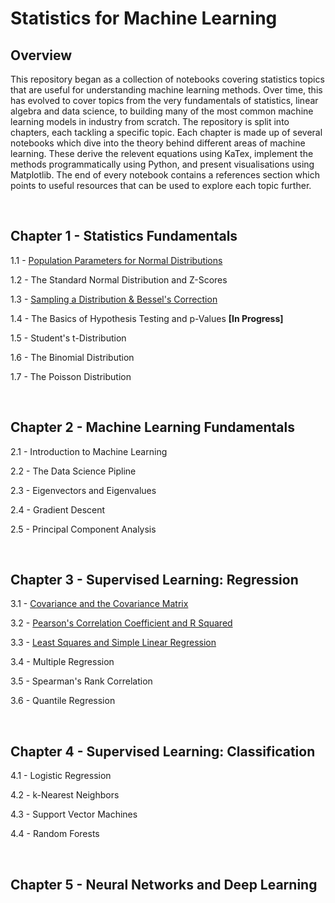# Statistics for Machine Learning

## Overview

This repository began as a collection of notebooks covering statistics topics that are useful for understanding machine learning methods. Over time, this has evolved to cover topics from the very fundamentals of statistics, linear algebra and data science, to building many of the most common machine learning models in industry from scratch. The repository is split into chapters, each tackling a specific topic. Each chapter is made up of several notebooks which dive into the theory behind different areas of machine learning. These derive the relevent equations using KaTex, implement the methods programmatically using Python, and present visualisations using Matplotlib. The end of every notebook contains a references section which points to useful resources that can be used to explore each topic further.

&nbsp;

## Chapter 1 - Statistics Fundamentals

1.1 - [Population Parameters for Normal Distributions](https://github.com/BradneySmith/Statistics-for-Machine-Learning/blob/main/Chapter%201%20-%20Statistics%20Fundamentals/1.1%20-%20Population%20Parameters%20for%20Normal%20Distributions.ipynb)

1.2 - The Standard Normal Distribution and Z-Scores

1.3 - [Sampling a Distribution & Bessel's Correction](https://github.com/BradneySmith/Statistics-for-Machine-Learning/blob/main/Chapter%201%20-%20Statistics%20Fundamentals/1.2%20-%20Sampling%20a%20Distribution%20%26%20Bessel's%20Correction.ipynb)

1.4 - The Basics of Hypothesis Testing and p-Values **[In Progress]**

1.5 - Student's t-Distribution

1.6 - The Binomial Distribution

1.7 - The Poisson Distribution

&nbsp;

## Chapter 2 - Machine Learning Fundamentals

2.1 - Introduction to Machine Learning

2.2 - The Data Science Pipline

2.3 - Eigenvectors and Eigenvalues

2.4 - Gradient Descent

2.5 - Principal Component Analysis

&nbsp;

## Chapter 3 - Supervised Learning: Regression

3.1 - [Covariance and the Covariance Matrix](https://github.com/BradneySmith/Statistics-for-Machine-Learning/blob/main/Chapter%202%20-%20Regression/2.1%20-%20Covariance%20and%20the%20Covariance%20Matrix.ipynb)

3.2 - [Pearson's Correlation Coefficient and R Squared](https://github.com/BradneySmith/Statistics-for-Machine-Learning/blob/main/Chapter%202%20-%20Regression/2.2%20-%20Pearson's%20Correlation%20Coefficient%20and%20R%20Squared.ipynb)

3.3 - [Least Squares and Simple Linear Regression](https://github.com/BradneySmith/Statistics-for-Machine-Learning/blob/main/Chapter%202%20-%20Regression/2.3%20-%20Least%20Squares%20and%20Simple%20Linear%20Regression.ipynb)

3.4 - Multiple Regression

3.5 - Spearman's Rank Correlation

3.6 - Quantile Regression

&nbsp;


## Chapter 4 - Supervised Learning: Classification

4.1 - Logistic Regression

4.2 - k-Nearest Neighbors

4.3 - Support Vector Machines

4.4 - Random Forests

&nbsp; 

## Chapter 5 - Neural Networks and Deep Learning
